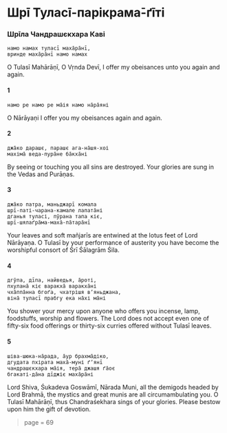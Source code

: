 # Шрī Туласī-парікрама̄-ґīті

### Шрīла Чандрашєкхара Каві

    намо намах туласī маха̄ра̄нī,
    вринде маха̄ра̄нī намо намах

O Tulasī Mahārāṇī, O Vṛnda Devī, I offer my obeisances unto you again and again.

#### 1

    намо ре намо ре ма̄ія намо на̄ра̄яні

O Nārāyaṇi I offer you my obeisances again and again.

#### 2

    джа̄ко дарашє, парашє ага-на̄шя-хоі
    махіма̄ веда-пура̄не ба̄кха̄ні

By seeing or touching you all sins are destroyed. Your glories are sung in the Vedas and Purāṇas.

#### 3

    джа̄ко патра, маньджарī комала
    шрī-паті-чарана-камале лапата̄ні
    дганья туласі, пӯрана тапа кіє,
    шрī-шялаґра̄ма-маха̄-па̄тара̄нī

Your leaves and soft mañjarīs are entwined at the lotus feet of Lord Nārāyaṇa. O Tulasī by your performance of austerity you have become the worshipful consort of Śrī Śālagrām Śila.

#### 4

    дгӯпа, дīпа, найведья, а̄роті,
    пхулана̄ кіє варакха̄ варакха̄ні
    чха̄ппа̄нна бгоґа, чхатрішя вʼяньджана,
    віна̄ туласī прабгу ека на̄хі ма̄ні

You shower your mercy upon anyone who offers you incense, lamp, foodstuffs, worship and flowers. The Lord does not accept even one of fifty-six food offerings or thirty-six curries offered without Tulasī leaves.

#### 5

    шіва-шюка-на̄рада, а̄ур брахма̄діко,
    дгудата пхірата маха̄-муні ґʼянī
    чандрашєкхара ма̄ія, тера̄ джашя ґа̄оє
    бгакаті-да̄на дīджіє маха̄ра̄ні

Lord Shiva, Śukadeva Goswāmī, Nārada Muni, all the demigods headed by Lord Brahmā, the mystics and great munis are all circumambulating you. O Tulasī Mahārāṇī, thus Chandraśekhara sings of your glories. Please bestow upon him the gift of devotion.


> page = 69